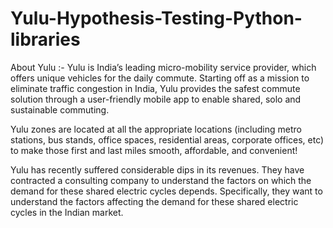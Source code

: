 # Yulu-Hypothesis-Testing-Python-libraries
About Yulu :-
Yulu is India’s leading micro-mobility service provider, which offers unique vehicles for the daily commute. Starting off as a mission to eliminate
traffic congestion in India, Yulu provides the safest commute solution through a user-friendly mobile app to enable shared, solo and sustainable commuting.

Yulu zones are located at all the appropriate locations (including metro stations, bus stands, office spaces, residential areas, corporate offices, etc)
to make those first and last miles smooth, affordable, and convenient!

Yulu has recently suffered considerable dips in its revenues. They have contracted a consulting company to understand the factors on which the
demand for these shared electric cycles depends. Specifically, they want to understand the factors affecting the demand for these shared electric
cycles in the Indian market.
